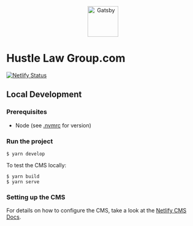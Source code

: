 <p align="center">
  <a href="https://www.gatsbyjs.org">
    <img alt="Gatsby" src="https://www.gatsbyjs.org/monogram.svg" width="80" />
  </a>
</p>

# Hustle Law Group.com

[![Netlify Status](https://api.netlify.com/api/v1/badges/0ca56d69-8f0c-4559-b896-af1d4f11d108/deploy-status)](https://app.netlify.com/sites/quizzical-murdock-e7e931/deploys)

## Local Development

### Prerequisites

- Node (see [.nvmrc](./.nvmrc) for version)

### Run the project

```
$ yarn develop
```

To test the CMS locally:

```
$ yarn build
$ yarn serve
```

### Setting up the CMS

For details on how to configure the CMS, take a look at the [Netlify CMS Docs](https://www.netlifycms.org/docs/intro).
